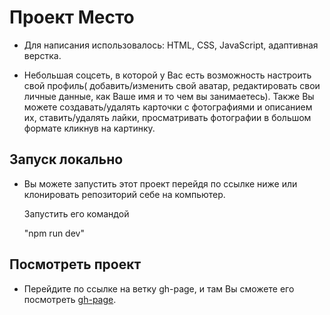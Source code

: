 # Проект Место

  * Для написания использовалось: HTML, CSS, JavaScript, адаптивная верстка.

  * Небольшая соцсеть, в которой у Вас есть возможность настроить свой профиль( добавить/изменить свой аватар, редактировать свои личные данные, как Ваше имя и то чем вы занимаетесь).
    Также Вы можете создавать/удалять карточки с фотографиями и описанием их, ставить/удалять лайки, просматривать фотографии в большом формате кликнув на картинку.

## Запуск локально

  * Вы можете запустить этот проект перейдя по ссылке ниже или клонировать репозиторий себе на компьютер.

     Запустить его командой

      "npm run dev"

## Посмотреть проект

  * Перейдите по ссылке на ветку gh-page, и там Вы сможете его посмотреть [gh-page]( https://github.com/Vladimir412/mesto/tree/gh-pages ).
